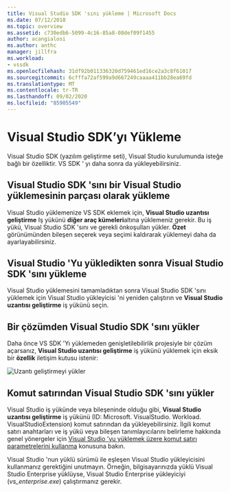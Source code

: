 ```yaml
---
title: Visual Studio SDK 'sını yükleme | Microsoft Docs
ms.date: 07/12/2018
ms.topic: overview
ms.assetid: c730edb6-5099-4c16-85a8-08def09f1455
author: acangialosi
ms.author: anthc
manager: jillfra
ms.workload:
- vssdk
ms.openlocfilehash: 31df92b011336320d759461ed16ce2a3c8f61017
ms.sourcegitcommit: 6cfffa72af599a9d667249caaaa411bb28ea69fd
ms.translationtype: MT
ms.contentlocale: tr-TR
ms.lasthandoff: 09/02/2020
ms.locfileid: "85905549"
---
```

# <a name="install-the-visual-studio-sdk"></a>Visual Studio SDK’yı Yükleme

Visual Studio SDK (yazılım geliştirme seti), Visual Studio kurulumunda isteğe bağlı bir özelliktir. VS SDK ' yı daha sonra da yükleyebilirsiniz.

## <a name="install-the-visual-studio-sdk-as-part-of-a-visual-studio-installation"></a>Visual Studio SDK 'sını bir Visual Studio yüklemesinin parçası olarak yükleme

Visual Studio yüklemenize VS SDK eklemek için, **Visual Studio uzantısı geliştirme** Iş yükünü **diğer araç kümeleri**altına yüklemeniz gerekir. Bu iş yükü, Visual Studio SDK 'sını ve gerekli önkoşulları yükler. **Özet** görünümünden bileşen seçerek veya seçimi kaldırarak yüklemeyi daha da ayarlayabilirsiniz.

## <a name="install-the-visual-studio-sdk-after-installing-visual-studio"></a>Visual Studio 'Yu yükledikten sonra Visual Studio SDK 'sını yükleme

Visual Studio yüklemesini tamamladıktan sonra Visual Studio SDK 'sını yüklemek için Visual Studio yükleyicisi 'ni yeniden çalıştırın ve **Visual Studio uzantısı geliştirme** iş yükünü seçin.

## <a name="install-the-visual-studio-sdk-from-a-solution"></a>Bir çözümden Visual Studio SDK 'sını yükler

Daha önce VS SDK 'Yı yüklemeden genişletilebilirlik projesiyle bir çözüm açarsanız, **Visual Studio uzantısı geliştirme** iş yükünü yüklemek için eksik bir **özellik** iletişim kutusu istenir:

![Uzantı geliştirmeyi yükler](../extensibility/media/install-extension-development.png "Uzantı geliştirmeyi yükler")

## <a name="install-the-visual-studio-sdk-from-the-command-line"></a>Komut satırından Visual Studio SDK 'sını yükler

Visual Studio iş yükünde veya bileşeninde olduğu gibi, **Visual Studio uzantısı geliştirme** iş yükünü (ID: Microsoft. VisualStudio. Workload. VisualStudioExtension) komut satırından da yükleyebilirsiniz. İlgili komut satırı anahtarları ve iş yükü veya bileşen tanımlayıcılarını belirleme hakkında genel yönergeler için [Visual Studio 'yu yüklemek üzere komut satırı parametrelerini kullanma](../install/use-command-line-parameters-to-install-visual-studio.md) konusuna bakın.

Visual Studio 'nun yüklü sürümü ile eşleşen Visual Studio yükleyicisini kullanmanız gerektiğini unutmayın. Örneğin, bilgisayarınızda yüklü Visual Studio Enterprise yüklüyse, Visual Studio Enterprise yükleyiciyi (*vs_enterprise.exe*) çalıştırmanız gerekir.
